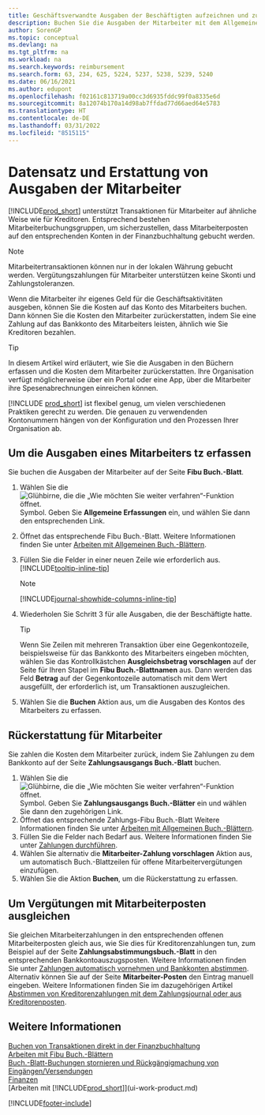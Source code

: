 ```yaml
---
title: Geschäftsverwandte Ausgaben der Beschäftigten aufzeichnen und zurückzahlen
description: Buchen Sie die Ausgaben der Mitarbeiter mit dem Allgemeinen Journal auf das Konto des Mitarbeiters und buchen Sie dann eine Zahlung auf dessen Bankkonto, um die geschäftsbezogenen Ausgaben zu erstatten.
author: SorenGP
ms.topic: conceptual
ms.devlang: na
ms.tgt_pltfrm: na
ms.workload: na
ms.search.keywords: reimbursement
ms.search.form: 63, 234, 625, 5224, 5237, 5238, 5239, 5240
ms.date: 06/16/2021
ms.author: edupont
ms.openlocfilehash: f02161c813719a00cc3d6935fddc99f0a8335e6d
ms.sourcegitcommit: 8a12074b170a14d98ab7ffdad77d66aed64e5783
ms.translationtype: HT
ms.contentlocale: de-DE
ms.lasthandoff: 03/31/2022
ms.locfileid: "8515115"
---
```

# <a name="record-and-reimburse-employees-expenses"></a>Datensatz und Erstattung von Ausgaben der Mitarbeiter

[!INCLUDE[prod_short](includes/prod_short.md)] unterstützt Transaktionen für Mitarbeiter auf ähnliche Weise wie für Kreditoren. Entsprechend bestehen Mitarbeiterbuchungsgruppen, um sicherzustellen, dass Mitarbeiterposten auf den entsprechenden Konten in der Finanzbuchhaltung gebucht werden.

> [!NOTE]  
> Mitarbeitertransaktionen können nur in der lokalen Währung gebucht werden. Vergütungszahlungen für Mitarbeiter unterstützen keine Skonti und Zahlungstoleranzen.

Wenn die Mitarbeiter ihr eigenes Geld für die Geschäftsaktivitäten ausgeben, können Sie die Kosten auf das Konto des Mitarbeiters buchen. Dann können Sie die Kosten den Mitarbeiter zurückerstatten, indem Sie eine Zahlung auf das Bankkonto des Mitarbeiters leisten, ähnlich wie Sie Kreditoren bezahlen.  

> [!TIP]
> In diesem Artikel wird erläutert, wie Sie die Ausgaben in den Büchern erfassen und die Kosten dem Mitarbeiter zurückerstatten. Ihre Organisation verfügt möglicherweise über ein Portal oder eine App, über die Mitarbeiter ihre Spesenabrechnungen einreichen können.

[!INCLUDE [prod_short](includes/prod_short.md)] ist flexibel genug, um vielen verschiedenen Praktiken gerecht zu werden. Die genauen zu verwendenden Kontonummern hängen von der Konfiguration und den Prozessen Ihrer Organisation ab.  

## <a name="to-record-an-employees-expense"></a>Um die Ausgaben eines Mitarbeiters tz erfassen

Sie buchen die Ausgaben der Mitarbeiter auf der Seite **Fibu Buch.-Blatt**.

1. Wählen Sie die ![Glühbirne, die die „Wie möchten Sie weiter verfahren“-Funktion öffnet.](media/ui-search/search_small.png "Sagen Sie mir, was Sie tun möchten") Symbol. Geben Sie **Allgemeine Erfassungen** ein, und wählen Sie dann den entsprechenden Link.  
2. Öffnet das entsprechende Fibu Buch.-Blatt. Weitere Informationen finden Sie unter [Arbeiten mit Allgemeinen Buch.-Blättern](ui-work-general-journals.md).
3. Füllen Sie die Felder in einer neuen Zeile wie erforderlich aus. [!INCLUDE[tooltip-inline-tip](includes/tooltip-inline-tip_md.md)]  

    > [!NOTE]
    > [!INCLUDE[journal-showhide-columns-inline-tip](includes/journal-showhide-columns-inline-tip.md)]
4. Wiederholen Sie Schritt 3 für alle Ausgaben, die der Beschäftigte hatte.

    > [!TIP]  
    > Wenn Sie Zeilen mit mehreren Transaktion über eine Gegenkontozeile, beispielsweise für das Bankkonto des Mitarbeiters eingeben möchten, wählen Sie das Kontrollkästchen **Ausgleichsbetrag vorschlagen** auf der Seite für Ihren Stapel im **Fibu Buch.-Blattnamen** aus. Dann werden das Feld **Betrag** auf der Gegenkontozeile automatisch mit dem Wert ausgefüllt, der erforderlich ist, um Transaktionen auszugleichen.
5. Wählen Sie die **Buchen** Aktion aus, um die Ausgaben des Kontos des Mitarbeiters zu erfassen.

## <a name="to-reimburse-an-employee"></a>Rückerstattung für Mitarbeiter

Sie zahlen die Kosten dem Mitarbeiter zurück, indem Sie Zahlungen zu dem Bankkonto auf der Seite **Zahlungsausgangs Buch.-Blatt** buchen.  

1. Wählen Sie die ![Glühbirne, die die „Wie möchten Sie weiter verfahren“-Funktion öffnet.](media/ui-search/search_small.png "Sagen Sie mir, was Sie tun möchten") Symbol. Geben Sie **Zahlungsausgangs Buch.-Blätter** ein und wählen Sie dann den zugehörigen Link.
2. Öffnet das entsprechende Zahlungs-Fibu Buch.-Blatt Weitere Informationen finden Sie unter [Arbeiten mit Allgemeinen Buch.-Blättern](ui-work-general-journals.md).
3. Füllen Sie die Felder nach Bedarf aus. Weitere Informationen finden Sie unter [Zahlungen durchführen](payables-make-payments.md).
4. Wählen Sie alternativ die **Mitarbeiter-Zahlung vorschlagen** Aktion aus, um automatisch Buch.-Blattzeilen für offene Mitarbeitervergütungen einzufügen.
5. Wählen Sie die Aktion **Buchen**, um die Rückerstattung zu erfassen.  

## <a name="to-reconcile-reimbursements-with-employee-ledger-entries"></a>Um Vergütungen mit Mitarbeiterposten ausgleichen

Sie gleichen Mitarbeiterzahlungen in den entsprechenden offenen Mitarbeiterposten gleich aus, wie Sie dies für Kreditorenzahlungen tun, zum Beispiel auf der Seite **Zahlungsabstimmungsbuch.-Blatt** in den entsprechenden Bankkontoauszugsposten. Weitere Informationen finden Sie unter [Zahlungen automatisch vornehmen und Bankkonten abstimmen](receivables-apply-payments-auto-reconcile-bank-accounts.md). Alternativ können Sie auf der Seite **Mitarbeiter-Posten** den Eintrag manuell eingeben. Weitere Informationen finden Sie im dazugehörigen Artikel [Abstimmen von Kreditorenzahlungen mit dem Zahlungsjournal oder aus Kreditorenposten](payables-how-apply-purchase-transactions-manually.md).  

## <a name="see-also"></a>Weitere Informationen

[Buchen von Transaktionen direkt in der Finanzbuchhaltung](finance-how-post-transactions-directly.md)  
[Arbeiten mit Fibu Buch.-Blättern](ui-work-general-journals.md)  
[Buch.-Blatt-Buchungen stornieren und Rückgängigmachung von Eingängen/Versendungen](finance-how-reverse-journal-posting.md)  
[Finanzen](finance.md)  
[Arbeiten mit [!INCLUDE[prod_short](includes/prod_short.md)]](ui-work-product.md)  


[!INCLUDE[footer-include](includes/footer-banner.md)]